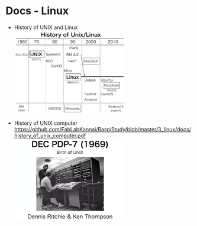 # Docs - Linux

- History of UNIX and Linux <br/>
<img src="https://github.com/FabLabKannai/RaspiStudy/blob/master/3_linux/docs/history_of_unix_linux.png" width="300"> <br/>

- History of UNIX computer <br/>
https://github.com/FabLabKannai/RaspiStudy/blob/master/3_linux/docs/history_of_unix_computer.pdf <br/>
<img src="https://github.com/FabLabKannai/RaspiStudy/blob/master/3_linux/docs/history_of_unix_computer_pdp_7.png" width="300"> <br/>
